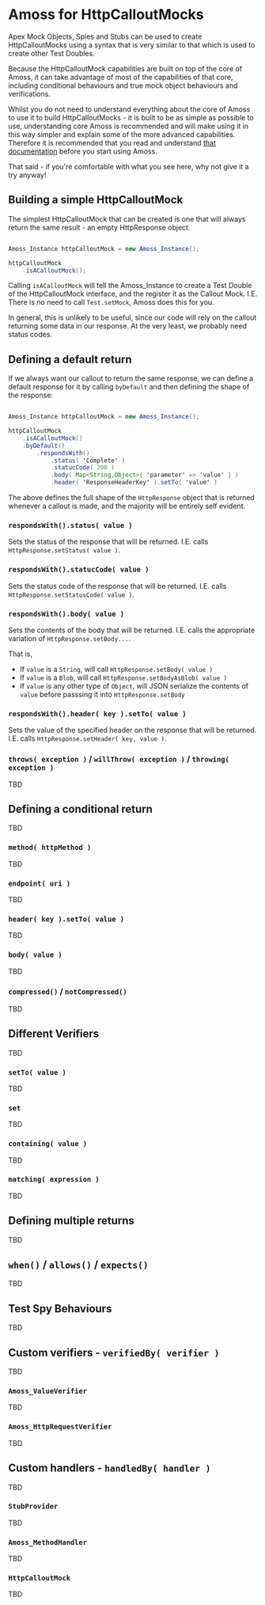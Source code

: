 # Amoss for HttpCalloutMocks

Apex Mock Objects, Spies and Stubs can be used to create HttpCalloutMocks using a syntax that is very similar to that which is used to create other Test Doubles.

Because the HttpCalloutMock capabilities are built on top of the core of Amoss, it can take advantage of most of the capabilities of that core, including conditional behaviours and true mock object behaviours and verifications.

Whilst you do not need to understand everything about the core of Amoss to use it to build HttpCalloutMocks - it is built to be as simple as possible to use, understanding core Amoss is recommended and will make using it in this way simpler and explain some of the more advanced capabilities.  Therefore it is recommended that you read and understand [that documentation](README.md) before you start using Amoss.

That said - if you're comfortable with what you see here, why not give it a try anyway!

## Building a simple HttpCalloutMock

The simplest HttpCalloutMock that can be created is one that will always return the same result - an empty HttpResponse object.

```java

Amoss_Instance httpCalloutMock = new Amoss_Instance();

httpCalloutMock
    .isACalloutMock();
```

Calling `isACalloutMock` will tell the Amoss_Instance to create a Test Double of the HttpCalloutMock interface, and the register it as the Callout Mock.
I.E. There is no need to call `Test.setMock`, Amoss does this for you.

In general, this is unlikely to be useful, since our code will rely on the callout returning some data in our response.  At the very least, we probably need status codes.

## Defining a default return

If we always want our callout to return the same response, we can define a default response for it by calling `byDefault` and then defining the shape of the response:

```java

Amoss_Instance httpCalloutMock = new Amoss_Instance();

httpCalloutMock
    .isACalloutMock()
    .byDefault()
        .respondsWith()
            .status( 'Complete' )
            .statucCode( 200 )
            .body( Map<String,Object>{ 'parameter' => 'value' } )
            .header( 'ResponseHeaderKey' ).setTo( 'value' )
```

The above defines the full shape of the `HttpResponse` object that is returned whenever a callout is made, and the majority will be entirely self evident.

### `respondsWith().status( value )`

Sets the status of the response that will be returned.  I.E. calls `HttpResponse.setStatus( value )`.

### `respondsWith().statucCode( value )`

Sets the status code of the response that will be returned.  I.E. calls `HttpResponse.setStatusCode( value )`.

### `respondsWith().body( value )`

Sets the contents of the body that will be returned.  I.E. calls the appropriate variation of `HttpResponse.setBody...`.

That is,

* If `value` is a `String`, will call `HttpResponse.setBody( value )`
* If `value` is a `Blob`, will call `HttpResponse.setBodyAsBlob( value )`
* If `value` is any other type of `Object`, will JSON serialize the contents of `value` before passsing it into `HttpResponse.setBody`

### `respondsWith().header( key ).setTo( value )`

Sets the value of the specified header on the response that will be returned.  I.E. calls `HttpResponse.setHeader( key, value )`.

### `throws( exception )` / `willThrow( exception )` / `throwing( exception )`

TBD

## Defining a conditional return

TBD

### `method( httpMethod )`

TBD

### `endpoint( uri )`

TBD

### `header( key ).setTo( value )`

TBD

### `body( value )`

TBD

### `compressed()` / `notCompressed()`

TBD

## Different Verifiers

TBD

### `setTo( value )`

TBD

### `set`

TBD

### `containing( value )`

TBD

### `matching( expression )`

TBD

## Defining multiple returns

TBD

## `when()` / `allows()` / `expects()`

TBD

## Test Spy Behaviours

TBD

## Custom verifiers - `verifiedBy( verifier )`

TBD

### `Amoss_ValueVerifier`

TBD

### `Amoss_HttpRequestVerifier`

TBD

## Custom handlers - `handledBy( handler )`

TBD

### `StubProvider`

TBD

### `Amoss_MethodHandler`

TBD

### `HttpCalloutMock`

TBD
